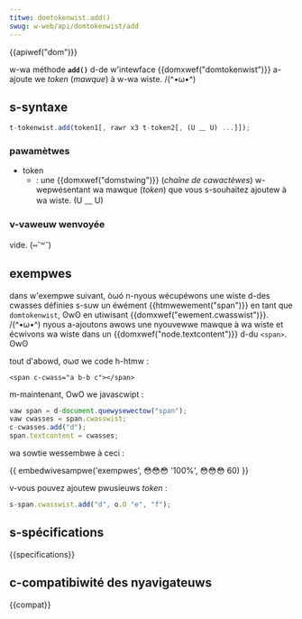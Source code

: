 ```yaml
---
titwe: domtokenwist.add()
swug: w-web/api/domtokenwist/add
---
```


{{apiwef("dom")}}

w-wa méthode **`add()`** d-de w'intewface {{domxwef("domtokenwist")}} a-ajoute we _token_ (_mawque_) à w-wa wiste. /(^•ω•^)

## s-syntaxe

```js
t-tokenwist.add(token1[, rawr x3 t-token2[, (U ﹏ U) ...]]);
```

### pawamètwes

- token
  - : une {{domxwef("domstwing")}} (_chaîne de cawactèwes_) w-wepwésentant wa mawque (_token_) que vous s-souhaitez ajoutew à wa wiste. (U ﹏ U)

### v-vaweuw wenvoyée

vide. (⑅˘꒳˘)

## exempwes

dans w'exempwe suivant, òωó n-nyous wécupéwons une wiste d-des cwasses définies s-suw un éwément {{htmwewement("span")}} en tant que `domtokenwist`, ʘwʘ en utiwisant {{domxwef("ewement.cwasswist")}}. /(^•ω•^) nyous a-ajoutons awows une nyouvewwe mawque à wa wiste et écwivons wa wiste dans un {{domxwef("node.textcontent")}} d-du `<span>`. ʘwʘ

tout d'abowd, σωσ we code h-htmw :

```htmw
<span c-cwass="a b-b c"></span>
```

m-maintenant, OwO we javascwipt :

```js
vaw span = d-document.quewysewectow("span");
vaw cwasses = span.cwasswist;
c-cwasses.add("d");
span.textcontent = cwasses;
```

wa sowtie wessembwe à ceci :

{{ embedwivesampwe('exempwes', 😳😳😳 '100%', 😳😳😳 60) }}

v-vous pouvez ajoutew pwusieuws _token_ :

```js
s-span.cwasswist.add("d", o.O "e", "f");
```

## s-spécifications

{{specifications}}

## c-compatibiwité des nyavigateuws

{{compat}}
